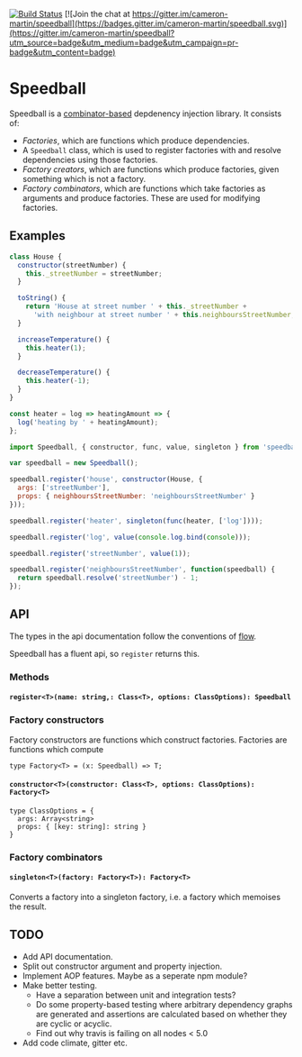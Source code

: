[![Build Status](https://travis-ci.org/cameron-martin/speedball.svg?branch=master)](https://travis-ci.org/cameron-martin/speedball)
[![Join the chat at https://gitter.im/cameron-martin/speedball](https://badges.gitter.im/cameron-martin/speedball.svg)](https://gitter.im/cameron-martin/speedball?utm_source=badge&utm_medium=badge&utm_campaign=pr-badge&utm_content=badge)

# Speedball

Speedball is a [combinator-based][combinator] depdenency injection library. It consists of:

* *Factories*, which are functions which produce dependencies.
* A `Speedball` class, which is used to register factories with and resolve dependencies using those factories.
* *Factory creators*, which are functions which produce factories, given something which is not a factory.
* *Factory combinators*, which are functions which take factories as arguments and produce factories. These are used for modifying factories.

## Examples

```javascript
class House {
  constructor(streetNumber) {
    this._streetNumber = streetNumber;
  }

  toString() {
    return 'House at street number ' + this._streetNumber +
      'with neighbour at street number ' + this.neighboursStreetNumber;
  }

  increaseTemperature() {
    this.heater(1);
  }

  decreaseTemperature() {
    this.heater(-1);
  }
}

const heater = log => heatingAmount => {
  log('heating by ' + heatingAmount);
};

```


```javascript
import Speedball, { constructor, func, value, singleton } from 'speedball';

var speedball = new Speedball();

speedball.register('house', constructor(House, {
  args: ['streetNumber'],
  props: { neighboursStreetNumber: 'neighboursStreetNumber' }
}));

speedball.register('heater', singleton(func(heater, ['log'])));

speedball.register('log', value(console.log.bind(console)));

speedball.register('streetNumber', value(1));

speedball.register('neighboursStreetNumber', function(speedball) {
  return speedball.resolve('streetNumber') - 1;
});
```

## API

The types in the api documentation follow the conventions of [flow].

Speedball has a fluent api, so `register` returns this.

### Methods

#### `register<T>(name: string,: Class<T>, options: ClassOptions): Speedball`


### Factory constructors

Factory constructors are functions which construct factories. Factories are functions which compute

```
type Factory<T> = (x: Speedball) => T;
```

#### `constructor<T>(constructor: Class<T>, options: ClassOptions): Factory<T>`

```
type ClassOptions = {
  args: Array<string>
  props: { [key: string]: string }
}
```


### Factory combinators

#### ```singleton<T>(factory: Factory<T>): Factory<T>```

Converts a factory into a singleton factory, i.e. a factory which memoises the result.

## TODO

* Add API documentation.
* Split out constructor argument and property injection.
* Implement AOP features. Maybe as a seperate npm module?
* Make better testing.
  - Have a separation between unit and integration tests?
  - Do some property-based testing where arbitrary dependency graphs are generated
    and assertions are calculated based on whether they are cyclic or acyclic.
  - Find out why travis is failing on all nodes < 5.0
* Add code climate, gitter etc.

[flow]: http://flowtype.org/
[combinator]: https://wiki.haskell.org/Combinator_pattern
